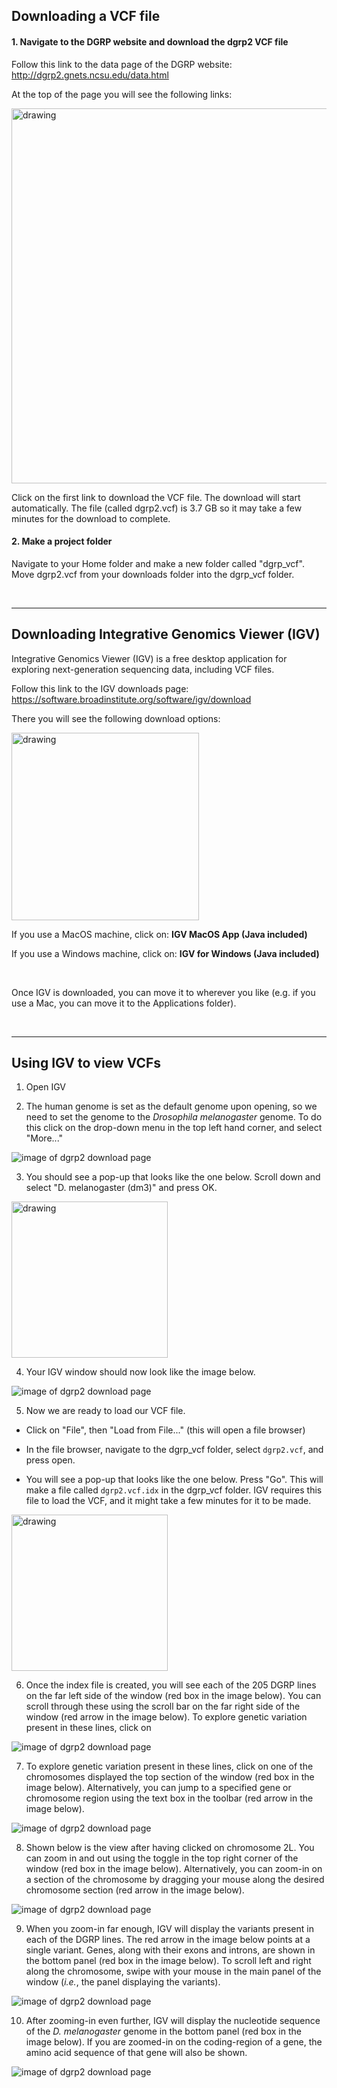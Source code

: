 ## Downloading a VCF file


#### 1. Navigate to the DGRP website and download the dgrp2 VCF file

Follow this link to the data page of the DGRP website: <a href="http://dgrp2.gnets.ncsu.edu/data.html" target="_blank">http://dgrp2.gnets.ncsu.edu/data.html</a>

At the top of the page you will see the following links:


<img src="vcf_tutorial_images/vcf_download_link.png" alt="drawing" width="600"/>


Click on the first link to download the VCF file. The download will start automatically. The file (called dgrp2.vcf) is 3.7 GB so it may take a few minutes for the download to complete. 

#### 2. Make a project folder

Navigate to your Home folder and make a new folder called "dgrp_vcf". Move dgrp2.vcf from your downloads folder into the dgrp_vcf folder. 


<br/>

---

## Downloading Integrative Genomics Viewer (IGV)

Integrative Genomics Viewer (IGV) is a free desktop application for exploring next-generation sequencing data, including VCF files.

Follow this link to the IGV downloads page: <a href="https://software.broadinstitute.org/software/igv/download" target="_blank">https://software.broadinstitute.org/software/igv/download</a>

There you will see the following download options: 

<img src="vcf_tutorial_images/IGV_download_screenshot.png" alt="drawing" width="300"/>


If you use a MacOS machine, click on: **IGV MacOS App (Java included)**

If you use a Windows machine, click on: **IGV for Windows (Java included)**

<br/>

Once IGV is downloaded, you can move it to wherever you like (e.g. if you use a Mac, you can move it to the Applications folder).


<br/>

---

## Using IGV to view VCFs

1. Open IGV

2. The human genome is set as the default genome upon opening, so we need to set the genome to the _Drosophila melanogaster_ genome. To do this click on the drop-down menu in the top left hand corner, and select "More..."

![image of dgrp2 download page](vcf_tutorial_images/1_IGV_first_open_edited.png)

3. You should see a pop-up that looks like the one below. Scroll down and select "D. melanogaster (dm3)" and press OK. 

<img src="vcf_tutorial_images/2_IGV_genomes_pop_up.png" alt="drawing" width="250"/>

4. Your IGV window should now look like the image below.

![image of dgrp2 download page](vcf_tutorial_images/3_IGV_dm3.png)

5. Now we are ready to load our VCF file. 

- Click on "File", then "Load from File..." (this will open a file browser)

- In the file browser, navigate to the dgrp_vcf folder, select `dgrp2.vcf`, and press open.

- You will see a pop-up that looks like the one below. Press "Go". This will make a file called `dgrp2.vcf.idx` in the dgrp_vcf folder. IGV requires this file to load the VCF, and it might take a few minutes for it to be made.


<img src="vcf_tutorial_images/4_IGV_index_pop_up.png" alt="drawing" width="250"/>

6. Once the index file is created, you will see each of the 205 DGRP lines on the far left side of the window (red box in the image below). You can scroll through these using the scroll bar on the far right side of the window (red arrow in the image below). To explore genetic variation present in these lines, click on 

![image of dgrp2 download page](vcf_tutorial_images/5_IGV_dgrp2_loaded_in_edited.png)

7. To explore genetic variation present in these lines, click on one of the chromosomes displayed the top section of the window (red box in the image below). Alternatively, you can jump to a specified gene or chromosome region using the text box in the toolbar (red arrow in the image below).

![image of dgrp2 download page](vcf_tutorial_images/6_IGV_dgrp2_explore.png)

8. Shown below is the view after having clicked on chromosome 2L. You can zoom in and out using the toggle in the top right corner of the window (red box in the image below). Alternatively, you can zoom-in on a section of the chromosome by dragging your mouse along the desired chromosome section (red arrow in the image below). 

![image of dgrp2 download page](vcf_tutorial_images/7_IGV_viewing_2L_edited.png)


9. When you zoom-in far enough, IGV will display the variants present in each of the DGRP lines. The red arrow in the image below points at a single variant. Genes, along with their exons and introns, are shown in the bottom panel (red box in the image below). To scroll left and right along the chromosome, swipe with your mouse in the main panel of the window (_i.e._, the panel displaying the variants). 

![image of dgrp2 download page](vcf_tutorial_images/8_IGV_viewing_variants_edited.png)


10.  After zooming-in even further, IGV will display the nucleotide sequence of the _D. melanogaster_ genome in the bottom panel (red box in the image below). If you are zoomed-in on the coding-region of a gene, the amino acid sequence of that gene will also be shown.

![image of dgrp2 download page](vcf_tutorial_images/9_IGV_reference_sequence_edited.png)